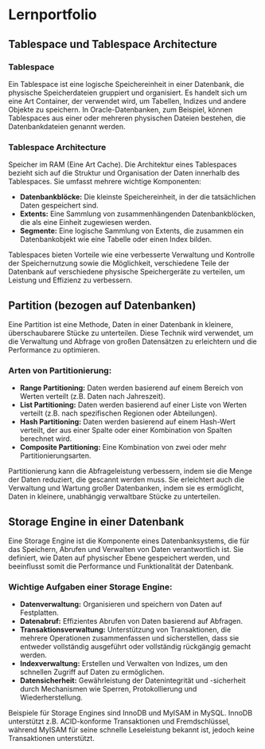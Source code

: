 # Lernportfolio

## Tablespace und Tablespace Architecture

### Tablespace
Ein Tablespace ist eine logische Speichereinheit in einer Datenbank, die physische Speicherdateien gruppiert und organisiert. Es handelt sich um eine Art Container, der verwendet wird, um Tabellen, Indizes und andere Objekte zu speichern. In Oracle-Datenbanken, zum Beispiel, können Tablespaces aus einer oder mehreren physischen Dateien bestehen, die Datenbankdateien genannt werden. 

### Tablespace Architecture
Speicher im RAM (Eine Art Cache).
Die Architektur eines Tablespaces bezieht sich auf die Struktur und Organisation der Daten innerhalb des Tablespaces. Sie umfasst mehrere wichtige Komponenten:

- **Datenbankblöcke:** Die kleinste Speichereinheit, in der die tatsächlichen Daten gespeichert sind.
- **Extents:** Eine Sammlung von zusammenhängenden Datenbankblöcken, die als eine Einheit zugewiesen werden.
- **Segmente:** Eine logische Sammlung von Extents, die zusammen ein Datenbankobjekt wie eine Tabelle oder einen Index bilden.

Tablespaces bieten Vorteile wie eine verbesserte Verwaltung und Kontrolle der Speichernutzung sowie die Möglichkeit, verschiedene Teile der Datenbank auf verschiedene physische Speichergeräte zu verteilen, um Leistung und Effizienz zu verbessern.

## Partition (bezogen auf Datenbanken)

Eine Partition ist eine Methode, Daten in einer Datenbank in kleinere, überschaubarere Stücke zu unterteilen. Diese Technik wird verwendet, um die Verwaltung und Abfrage von großen Datensätzen zu erleichtern und die Performance zu optimieren. 

### Arten von Partitionierung:
- **Range Partitioning:** Daten werden basierend auf einem Bereich von Werten verteilt (z.B. Daten nach Jahreszeit).
- **List Partitioning:** Daten werden basierend auf einer Liste von Werten verteilt (z.B. nach spezifischen Regionen oder Abteilungen).
- **Hash Partitioning:** Daten werden basierend auf einem Hash-Wert verteilt, der aus einer Spalte oder einer Kombination von Spalten berechnet wird.
- **Composite Partitioning:** Eine Kombination von zwei oder mehr Partitionierungsarten.

Partitionierung kann die Abfrageleistung verbessern, indem sie die Menge der Daten reduziert, die gescannt werden muss. Sie erleichtert auch die Verwaltung und Wartung großer Datenbanken, indem sie es ermöglicht, Daten in kleinere, unabhängig verwaltbare Stücke zu unterteilen.

## Storage Engine in einer Datenbank

Eine Storage Engine ist die Komponente eines Datenbanksystems, die für das Speichern, Abrufen und Verwalten von Daten verantwortlich ist. Sie definiert, wie Daten auf physischer Ebene gespeichert werden, und beeinflusst somit die Performance und Funktionalität der Datenbank. 

### Wichtige Aufgaben einer Storage Engine:
- **Datenverwaltung:** Organisieren und speichern von Daten auf Festplatten.
- **Datenabruf:** Effizientes Abrufen von Daten basierend auf Abfragen.
- **Transaktionsverwaltung:** Unterstützung von Transaktionen, die mehrere Operationen zusammenfassen und sicherstellen, dass sie entweder vollständig ausgeführt oder vollständig rückgängig gemacht werden.
- **Indexverwaltung:** Erstellen und Verwalten von Indizes, um den schnellen Zugriff auf Daten zu ermöglichen.
- **Datensicherheit:** Gewährleistung der Datenintegrität und -sicherheit durch Mechanismen wie Sperren, Protokollierung und Wiederherstellung.

Beispiele für Storage Engines sind InnoDB und MyISAM in MySQL. InnoDB unterstützt z.B. ACID-konforme Transaktionen und Fremdschlüssel, während MyISAM für seine schnelle Leseleistung bekannt ist, jedoch keine Transaktionen unterstützt.
